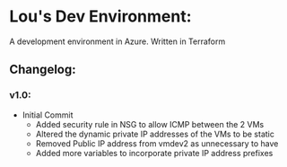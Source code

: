# Lou's Dev Environment:

A development environment in Azure. Written in Terraform

## Changelog:

### v1.0:
- Initial Commit
    - Added security rule in NSG to allow ICMP between the 2 VMs
    - Altered the dynamic private IP addresses of the VMs to be static 
    - Removed Public IP address from vmdev2 as unnecessary to have
    - Added more variables to incorporate private IP address prefixes